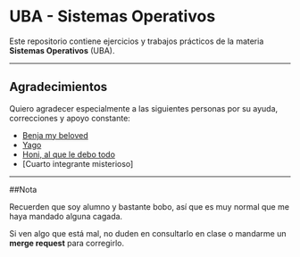 # UBA - Sistemas Operativos

Este repositorio contiene ejercicios y trabajos prácticos de la materia **Sistemas Operativos** (UBA).

---

## Agradecimientos

Quiero agradecer especialmente a las siguientes personas por su ayuda, correcciones y apoyo constante:

- [Benja my beloved](https://github.com/Benjascaf/UBA/tree/main/Sistemas%20Operativos)
- [Yago](https://github.com/yagopajarino/uba-so)
- [Honi, al que le debo todo](https://github.com/honi)
- [Cuarto integrante misterioso]

---

##Nota

Recuerden que soy alumno y bastante bobo, así que es muy normal que me haya mandado alguna cagada.

Si ven algo que está mal, no duden en consultarlo en clase o mandarme un **merge request** para corregirlo.

